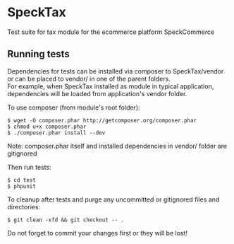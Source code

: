SpeckTax
============

Test suite for tax module for the ecommerce platform SpeckCommerce

Running tests
-------------

Dependencies for tests can be installed via composer to SpeckTax/vendor
or can be placed to vendor/ in one of the parent folders.  
For example, when SpeckTax installed as module in typical application,
dependencies will be loaded from application's vendor folder.  

To use composer (from module's root folder):
```
$ wget -O composer.phar http://getcomposer.org/composer.phar
$ chmod u+x composer.phar
$ ./composer.phar install --dev
```
Note: composer.phar itself and installed dependencies in vendor/ folder are gitignored

Then run tests:
```
$ cd test
$ phpunit
```


To cleanup after tests and purge any uncommitted or gitignored files and directories:
```
$ git clean -xfd && git checkout -- .
```
Do not forget to commit your changes first or they will be lost!
